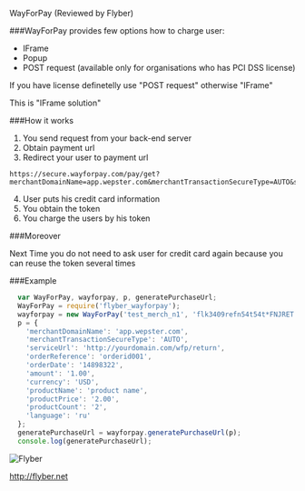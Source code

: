WayForPay (Reviewed by Flyber)


###WayForPay provides few options how to charge user:

* IFrame
* Popup
* POST request (available only for organisations who has PCI DSS license)


If you have license definetelly use "POST request" otherwise "IFrame"

This is "IFrame solution"

###How it works

1. You send request from your back-end server
2. Obtain payment url
3. Redirect your user to payment url

```
https://secure.wayforpay.com/pay/get?merchantDomainName=app.wepster.com&merchantTransactionSecureType=AUTO&serviceUrl=http%3A%2F%2Fyourdomain.com%2Fwfp%2Freturn&orderReference=orderid001&orderDate=14898322&amount=1.00&currency=USD&productName=product%20name&productPrice=2.00&productCount=2&language=ru&transactionType=PURCHASE&merchantAccount=test_merch_n1&merchantSignature=901874bb4df660cda5e3d0d3a4687bfe
```

4. User puts his credit card information
5. You obtain the token
6. You charge the users by his token 

###Moreover

Next Time you do not need to ask user for credit card again because you can reuse the token several times


###Example

```Javascript
  var WayForPay, wayforpay, p, generatePurchaseUrl;
  WayForPay = require('flyber_wayforpay');
  wayforpay = new WayForPay('test_merch_n1', 'flk3409refn54t54t*FNJRET');
  p = {
    'merchantDomainName': 'app.wepster.com',
    'merchantTransactionSecureType': 'AUTO',
    'serviceUrl': 'http://yourdomain.com/wfp/return',
    'orderReference': 'orderid001',
    'orderDate': '14898322',
    'amount': '1.00',
    'currency': 'USD',
    'productName': 'product name',
    'productPrice': '2.00',
    'productCount': '2',
    'language': 'ru'
  };
  generatePurchaseUrl = wayforpay.generatePurchaseUrl(p);
  console.log(generatePurchaseUrl);

```

![Flyber](http://res.cloudinary.com/nixar-work/image/upload/v1473975258/13268115_880281065449309_626424912755329334_o.jpg)

http://flyber.net